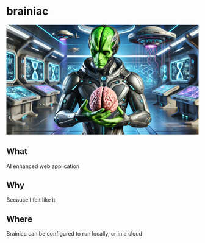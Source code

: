 # brainiac

![b](./docs/brainiac.jpg)

## What

AI enhanced web application

## Why

Because I felt like it

## Where

Brainiac can be configured to run locally, or in a cloud
